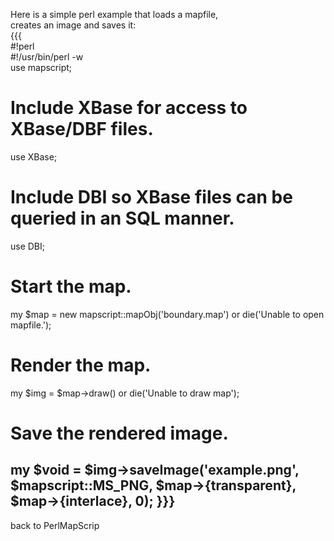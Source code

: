 Here is a simple perl example that loads a mapfile,                                                      
creates an image and saves it:                                                                           
{{{                                                                                                      
#!perl                                                                                                   
#!/usr/bin/perl -w                                                                                       
use mapscript;                                                                                           
#                                                                                                        
# Include XBase for access to XBase/DBF files.                                                           
use XBase;                                                                                               
#                                                                                                        
# Include DBI so XBase files can be queried in an SQL manner.                                            
use DBI;                                                                                                 
#                                                                                                        
# Start the map.                                                                                         
my $map = new mapscript::mapObj('boundary.map') or die('Unable to open mapfile.');                       
#                                                                                                        
# Render the map.                                                                                        
my $img = $map->draw() or die('Unable to draw map');                                                     
#                                                                                                        
# Save the rendered image.                                                                               
my $void = $img->saveImage('example.png', $mapscript::MS_PNG, $map->{transparent}, $map->{interlace}, 0);
}}}                                                                                                      
----                                                                                                     
back to PerlMapScrip
